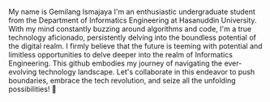 My name is Gemilang Ismajaya
I'm an enthusiastic undergraduate student from the Department of Informatics Engineering at Hasanuddin University.
With my mind constantly buzzing around algorithms and code, I'm a true technology aficionado, persistently delving into the boundless potential of the digital realm.
I firmly believe that the future is teeming with potential and limitless opportunities to delve deeper into the realm of Informatics Engineering. 
This github embodies my journey of navigating the ever-evolving technology landscape.
Let's collaborate in this endeavor to push boundaries, embrace the tech revolution, and seize all the unfolding possibilities! 🚀
